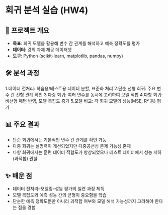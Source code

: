 # 회귀 분석 실습 (HW4)

## 📌 프로젝트 개요
- **목표**: 회귀 모델을 활용해 변수 간 관계를 해석하고 예측 정확도를 평가
- **데이터**: 강의 과제 제공 데이터셋
- **도구**: Python (scikit-learn, matplotlib, pandas, numpy)

## 🛠 분석 과정
1.데이터 전처리: 학습용/테스트용 데이터 분할, 표준화 처리
2.단순 선형 회귀: 주요 변수 간 선형 관계 확인
3.다중 회귀: 여러 변수를 동시에 고려하여 모델 적합
4.다항 회귀: 비선형 패턴 반영, 모델 복잡도 증가
5.모델 비교: 각 회귀 모델의 성능(MSE, R² 등) 평가

## 📊 주요 결과
- 단순 회귀에서는 기본적인 변수 간 관계를 확인 가능
- 다중 회귀는 설명력이 개선되었지만 다중공선성 문제 가능성 존재
- 다항 회귀에서는 훈련 데이터 적합도가 향상되었으나 테스트 데이터에서 성능 저하(과적합) 관찰

## ✨ 배운 점
- 데이터 전처리–모델링–성능 평가의 일련 과정 체득
- 모델 복잡도와 예측 성능 간의 균형이 중요함을 학습
- 단순한 예측 정확도뿐만 아니라 과적합 여부와 모델 해석 가능성까지 고려해야 한다는 점을 경험
